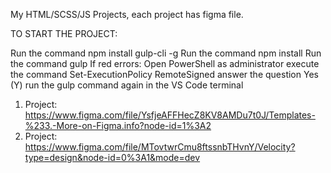 My HTML/SCSS/JS Projects, each project has figma file.

TO START THE PROJECT:

Run the command npm install gulp-cli -g
Run the command npm install
Run the command gulp If red errors:
Open PowerShell as administrator
execute the command Set-ExecutionPolicy RemoteSigned
answer the question Yes (Y)
run the gulp command again in the VS Code terminal

1. Project: https://www.figma.com/file/YsfjeAFFHecZ8KV8AMDu7t0J/Templates-%233.-More-on-Figma.info?node-id=1%3A2
2. Project: https://www.figma.com/file/MTovtwrCmu8ftssnbTHvnY/Velocity?type=design&node-id=0%3A1&mode=dev
